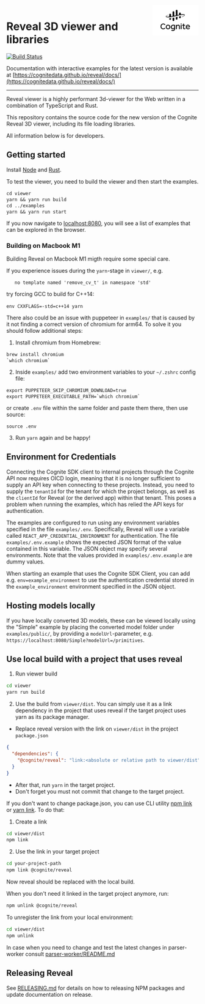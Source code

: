 <a href="https://cognite.com/">
    <img src="./cognite_logo.png" alt="Cognite logo" title="Cognite" align="right" height="80" />
</a>

# Reveal 3D viewer and libraries

[![Build Status](https://github.com/cognitedata/reveal/actions/workflows/ci.yml/badge.svg
)](https://github.com/cognitedata/reveal/actions/workflows/ci.yml)

Documentation with interactive examples for the latest version is available at [https://cognitedata.github.io/reveal/docs/](https://cognitedata.github.io/reveal/docs/)

---

Reveal viewer is a highly performant 3d-viewer for the Web written in a combination of TypeScript and Rust.

This repository contains the source code for the new version of the Cognite Reveal 3D viewer,
including its file loading libraries.

All information below is for developers.

## Getting started

Install [Node](https://nodejs.org/en/download/) and [Rust](https://doc.rust-lang.org/cargo/getting-started/installation.html).

To test the viewer, you need to build the viewer and then start the examples. 

```
cd viewer
yarn && yarn run build
cd ../examples
yarn && yarn run start
```

If you now navigate to [localhost:8080](https://localhost:8080), you will see a list of examples
that can be explored in the browser.

### Building on Macbook M1

Building Reveal on Macbook M1 migth require some special care.

If you experience issues during the `yarn`-stage in `viewer/`, e.g.
```
   no template named 'remove_cv_t' in namespace 'std'
```
try forcing GCC to build for C++14:

`env CXXFLAGS=-std=c++14 yarn`

There also could be an issue with puppeteer in `examples/` that is caused by it not finding a correct version of chromium for arm64. To solve it you should follow additional steps:

1. Install chromium from Homebrew: 
```
brew install chromium
`which chromium`
```

2. Inside `examples/` add two environment variables to your `~/.zshrc` config file:
```
export PUPPETEER_SKIP_CHROMIUM_DOWNLOAD=true
export PUPPETEER_EXECUTABLE_PATH=`which chromium`
```
or create `.env` file within the same folder and paste them there, then use source:
```
source .env
```
3. Run `yarn` again and be happy!

## Environment for Credentials

Connecting the Cognite SDK client to internal projects through the Cognite API now requires OICD login, meaning that it is no longer sufficient to supply an API key when connecting to these projects. Instead, you need to supply the `tenantId` for the tenant for which the project belongs, as well as the `clientId` for Reveal (or the derived app) within that tenant. This poses a problem when running the examples, which has relied the API keys for authentication.

The examples are configured to run using any environment variables specified in the file `examples/.env`. Specifically, Reveal will use a variable called `REACT_APP_CREDENTIAL_ENVIRONMENT` for authentication. The file `examples/.env.example` shows the expected JSON format of the value contained in this variable. The JSON object may specify several environments. Note that the values provided in `examples/.env.example` are dummy values.

When starting an example that uses the Cognite SDK Client, you can add e.g. `env=example_environment` to use the authentication credential stored in the `example_environment` environment specified in the JSON object.

## Hosting models locally

If you have locally converted 3D models, these can be viewed locally using the "Simple" example by
placing the converted model folder under `examples/public/`, by providing a `modelUrl`-parameter, e.g.
`https://localhost:8080/Simple?modelUrl=/primitives`.

## Use local build with a project that uses reveal

1. Run viewer build

```bash
cd viewer
yarn run build
```

2. Use the build from `viewer/dist`. 
You can simply use it as a link dependency in the project that uses reveal if 
the target project uses yarn as its package manager.

  * Replace reveal version with the link on `viewer/dist` in the project `package.json`
```json
{
  "dependencies": {
    "@cognite/reveal": "link:<absolute or relative path to viewer/dist"
  }
}
```
  * After that, run `yarn` in the target project.
  * Don't forget you must not commit that change to the target project.
    
If you don't want to change package.json, you can use CLI utility [npm link](https://docs.npmjs.com/cli/link)
or [yarn link](https://classic.yarnpkg.com/en/docs/cli/link/). To do that:

1. Create a link

```bash
cd viewer/dist
npm link
``` 

2. Use the link in your target project

```bash
cd your-project-path
npm link @cognite/reveal
```

Now reveal should be replaced with the local build. 

When you don't need it linked in the target project anymore, run:

```bash
npm unlink @cognite/reveal
```

To unregister the link from your local environment:

```bash
cd viewer/dist
npm unlink
```

In case when you need to change and test the latest changes in parser-worker
consult [parser-worker/README.md](parser-worker/README.md)

## Releasing Reveal

See [RELEASING.md](RELEASING.md) for details on how to releasing NPM packages and update
documentation on release.

